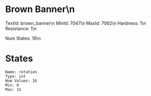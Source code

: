 # Brown Banner\n
TextId: brown_banner\n
MinId: 7047\n
MaxId: 7062\n
Hardness: 1\n
Resistance: 1\n

Num States: 16\n
# States
```
Name: rotation
Type: int
Num Values: 16
Min: 0
Max: 15
```